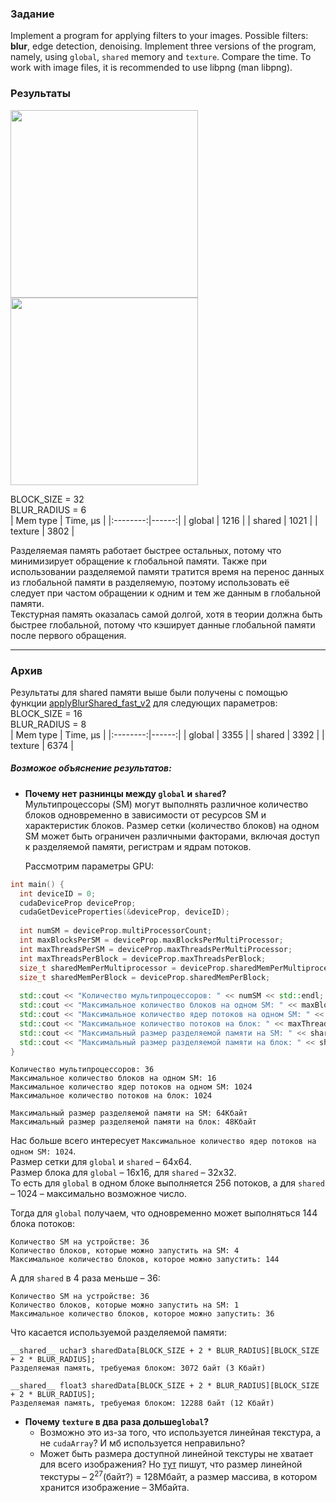 ### Задание

Implement a program for applying filters to your images. Possible filters: **blur**, edge detection, denoising. Implement three versions of the program, namely, using `global`, `shared` memory and `texture`. Compare the time.
To work with image files, it is recommended to use libpng (man libpng).

### Результаты

<img src="https://github.com/dkondakova/GPU-programming/assets/44597105/1c9ff763-e8d2-485c-9076-ab1ae19fdfa5" width="300"> 
<img src="https://github.com/dkondakova/GPU-programming/assets/44597105/75a35051-3edd-4faa-9950-aa7f2bd66722" width="300">

BLOCK_SIZE = 32  
BLUR_RADIUS = 6  
| Mem type | Time, &mu;s |
|:--------:|------:|
|  global  | 1216  |
|  shared  | 1021  |
|  texture | 3802  |

Разделяемая память работает быстрее остальных, потому что минимизирует обращение к глобальной памяти. Также при использовании разделяемой памяти тратится время на перенос данных из глобальной памяти в разделяемую, поэтому использовать её следует при частом обращении к одним и тем же данным в глобальной памяти.  
Текстурная память оказалась самой долгой, хотя в теории должна быть быстрее глобальной, потому что кэширует данные глобальной памяти после первого обращения.

---

### Архив

Результаты для shared памяти выше были получены с помощью функции [applyBlurShared_fast_v2](https://github.com/dkondakova/GPU-programming/blob/4827d765db0952cb338e2b068120a00297b6f569/lab2/main.cu#L217C24-L217C47) для следующих параметров:  
BLOCK_SIZE = 16  
BLUR_RADIUS = 8  
| Mem type | Time, &mu;s |
|:--------:|------:|
|  global  | 3355  |
|  shared  | 3392  |
|  texture | 6374  | 

##### Возможое объяснение результатов:
+ **Почему нет разнинцы между `global` и `shared`?**  
  Мультипроцессоры (SM) могут выполнять различное количество блоков одновременно в зависимости от ресурсов SM и характеристик блоков. Размер сетки (количество блоков) на одном SM может быть ограничен различными факторами, включая доступ к разделяемой памяти, регистрам и ядрам потоков.  

  Рассмотрим параметры GPU:
```c++
int main() {
  int deviceID = 0;
  cudaDeviceProp deviceProp;
  cudaGetDeviceProperties(&deviceProp, deviceID);
  
  int numSM = deviceProp.multiProcessorCount;
  int maxBlocksPerSM = deviceProp.maxBlocksPerMultiProcessor;
  int maxThreadsPerSM = deviceProp.maxThreadsPerMultiProcessor;
  int maxThreadsPerBlock = deviceProp.maxThreadsPerBlock;
  size_t sharedMemPerMultiprocessor = deviceProp.sharedMemPerMultiprocessor;
  size_t sharedMemPerBlock = deviceProp.sharedMemPerBlock;
  
  std::cout << "Количество мультипроцессоров: " << numSM << std::endl;
  std::cout << "Максимальное количество блоков на одном SM: " << maxBlocksPerSM <<std::endl;
  std::cout << "Максимальное количество ядер потоков на одном SM: " << maxThreadsPerSM <<std::endl;
  std::cout << "Максимальное количество потоков на блок: " << maxThreadsPerBlock << std::endl;
  std::cout << "Максимальный размер разделяемой памяти на SM: " << sharedMemPerMultiprocessor / 1024 << "Кбайт" << std::endl;
  std::cout << "Максимальный размер разделяемой памяти на блок: " << sharedMemPerBlock / 1024 << "Кбайт" << std::endl;
}
```

```
Количество мультипроцессоров: 36
Максимальное количество блоков на одном SM: 16
Максимальное количество ядер потоков на одном SM: 1024
Максимальное количество потоков на блок: 1024

Максимальный размер разделяемой памяти на SM: 64Кбайт
Максимальный размер разделяемой памяти на блок: 48Кбайт
```

  Нас больше всего интересует `Максимальное количество ядер потоков на одном SM: 1024`.  
  Размер сетки для `global` и `shared` – 64х64.  
  Размер блока для `global` – 16х16, для `shared` – 32х32.  
  То есть для `global` в одном блоке выполняется 256 потоков, а для `shared` – 1024 – максимально возможное число.  

  Тогда для `global` получаем, что одновременно может выполняться 144 блока потоков:
```
Количество SM на устройстве: 36
Количество блоков, которые можно запустить на SM: 4
Максимальное количество блоков, которое можно запустить: 144
```

  А для `shared` в 4 раза меньше – 36:
```
Количество SM на устройстве: 36
Количество блоков, которые можно запустить на SM: 1
Максимальное количество блоков, которое можно запустить: 36
```

  Что касается используемой разделяемой памяти:
```
__shared__ uchar3 sharedData[BLOCK_SIZE + 2 * BLUR_RADIUS][BLOCK_SIZE + 2 * BLUR_RADIUS];
Разделяемая память, требуемая блоком: 3072 байт (3 Кбайт)

__shared__ float3 sharedData[BLOCK_SIZE + 2 * BLUR_RADIUS][BLOCK_SIZE + 2 * BLUR_RADIUS];
Разделяемая память, требуемая блоком: 12288 байт (12 Кбайт)
```
  + **Почему `texture` в два раза дольше`global`?**
      + Возможно это из-за того, что используется линейная текстура, а не `cudaArray`? И мб используется неправильно?
      + Может быть размера доступной линейной текстуры не хватает для всего изображения? Но [тут](https://en.wikipedia.org/wiki/CUDA#:~:text=Maximum%20width%20for%201D%20texture%20reference%20bound%20to%20linear%0Amemory) пишут, что размер линейной текстуры – $2^{27}$(байт?) = 128Мбайт, а размер массива, в котором хранится изображение – 3Мбайта.
